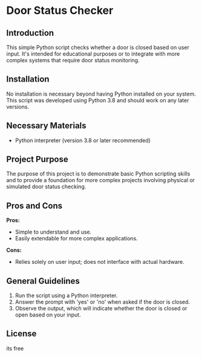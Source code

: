 # Door Status Checker

## Introduction
This simple Python script checks whether a door is closed based on user input. It's intended for educational purposes or to integrate with more complex systems that require door status monitoring.

## Installation
No installation is necessary beyond having Python installed on your system. This script was developed using Python 3.8 and should work on any later versions.

## Necessary Materials
- Python interpreter (version 3.8 or later recommended)

## Project Purpose
The purpose of this project is to demonstrate basic Python scripting skills and to provide a foundation for more complex projects involving physical or simulated door status checking.

## Pros and Cons
**Pros:**
- Simple to understand and use.
- Easily extendable for more complex applications.

**Cons:**
- Relies solely on user input; does not interface with actual hardware.

## General Guidelines
1. Run the script using a Python interpreter.
2. Answer the prompt with 'yes' or 'no' when asked if the door is closed.
3. Observe the output, which will indicate whether the door is closed or open based on your input.

## License
its free
